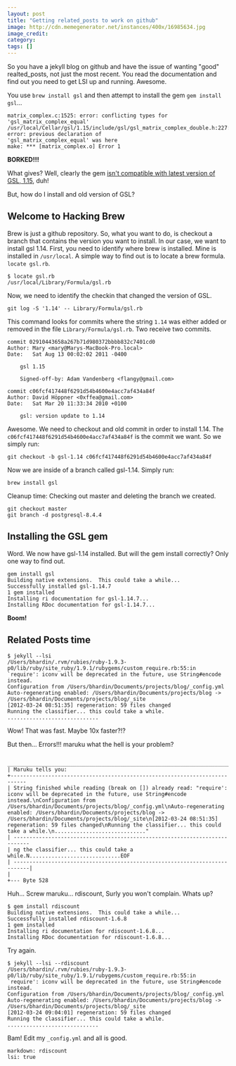 ```yaml
---
layout: post
title: "Getting related_posts to work on github"
image: http://cdn.memegenerator.net/instances/400x/16985634.jpg 
image_credit: 
category: 
tags: []
---
```


So you have a jekyll blog on github and have the issue of wanting "good" realted_posts, not just the most recent. You read the documentation and find out you need to get LSI up and running. Awesome.

You use `brew install gsl` and then attempt to install the gem `gem install gsl`...

	matrix_complex.c:1525: error: conflicting types for 'gsl_matrix_complex_equal'
	/usr/local/Cellar/gsl/1.15/include/gsl/gsl_matrix_complex_double.h:227: error: previous declaration of
	'gsl_matrix_complex_equal' was here
	make: *** [matrix_complex.o] Error 1

__BORKED!!!__

What gives? Well, clearly the gem [isn't compatible with latest version of GSL, 1.15]((http://rubyforge.org/tracker/index.php?func=detail&aid=29508&group_id=285&atid=1167)), duh!

But, how do I install and old version of GSL?

Welcome to Hacking Brew
-----------------------
Brew is just a github repository. So, what you want to do, is checkout a branch that contains the version you want to install. In our case, we want to install gsl 1.14. First, you need to identify where brew is installed. Mine is installed in `/usr/local`. A simple way to find out is to locate a brew formula. `locate gsl.rb`. 

	$ locate gsl.rb
	/usr/local/Library/Formula/gsl.rb

Now, we need to identify the checkin that changed the version of GSL.

	git log -S '1.14' -- Library/Formula/gsl.rb

This command looks for commits where the string `1.14` was either added or removed in the file `Library/Formula/gsl.rb`. Two receive two commits.

	commit 02910443658a267b71d980372bbbb832c7401cd0
	Author: Mary <mary@Marys-MacBook-Pro.local>
	Date:   Sat Aug 13 00:02:02 2011 -0400

	    gsl 1.15
	    
	    Signed-off-by: Adam Vandenberg <flangy@gmail.com>

	commit c06fcf417448f6291d54b4600e4acc7af434a84f
	Author: David Höppner <0xffea@gmail.com>
	Date:   Sat Mar 20 11:33:34 2010 +0100

	    gsl: version update to 1.14

Awesome. We need to checkout and old commit in order to install 1.14. The `c06fcf417448f6291d54b4600e4acc7af434a84f` is the commit we want. So we simply run:

	git checkout -b gsl-1.14 c06fcf417448f6291d54b4600e4acc7af434a84f

Now we are inside of a branch called gsl-1.14. Simply run:
	
	brew install gsl

Cleanup time: Checking out master and deleting the branch we created.

	git checkout master
	git branch -d postgresql-8.4.4

Installing the GSL gem
----------------------

Word. We now have gsl-1.14 installed. But will the gem install correctly? Only one way to find out.

	gem install gsl
	Building native extensions.  This could take a while...
	Successfully installed gsl-1.14.7
	1 gem installed
	Installing ri documentation for gsl-1.14.7...
	Installing RDoc documentation for gsl-1.14.7...

__Boom!__

Related Posts time
------------------
	$ jekyll --lsi
	/Users/bhardin/.rvm/rubies/ruby-1.9.3-p0/lib/ruby/site_ruby/1.9.1/rubygems/custom_require.rb:55:in `require': iconv will be deprecated in the future, use String#encode instead.
	Configuration from /Users/bhardin/Documents/projects/blog/_config.yml
	Auto-regenerating enabled: /Users/bhardin/Documents/projects/blog -> /Users/bhardin/Documents/projects/blog/_site
	[2012-03-24 08:51:35] regeneration: 59 files changed
	Running the classifier... this could take a while.
	.............................

Wow! That was fast. Maybe 10x faster?!?

But then... Errors!!! maruku what the hell is your problem?

	 ___________________________________________________________________________
	| Maruku tells you:
	+---------------------------------------------------------------------------
	| String finished while reading (break on []) already read: "require': iconv will be deprecated in the future, use String#encode instead.\nConfiguration from /Users/bhardin/Documents/projects/blog/_config.yml\nAuto-regenerating enabled: /Users/bhardin/Documents/projects/blog -> /Users/bhardin/Documents/projects/blog/_site\n[2012-03-24 08:51:35] regeneration: 59 files changed\nRunning the classifier... this could take a while.\n............................."
	| ---------------------------------------------------------------------------
	| ng the classifier... this could take a while.N.............................EOF
	| ---------------------------------------------------------------------------|
	|                                                                            +--- Byte 528

Huh... Screw maruku... rdiscount, Surly you won't complain. Whats up?

	$ gem install rdiscount
	Building native extensions.  This could take a while...
	Successfully installed rdiscount-1.6.8
	1 gem installed
	Installing ri documentation for rdiscount-1.6.8...
	Installing RDoc documentation for rdiscount-1.6.8...

Try again.

	$ jekyll --lsi --rdiscount
	/Users/bhardin/.rvm/rubies/ruby-1.9.3-p0/lib/ruby/site_ruby/1.9.1/rubygems/custom_require.rb:55:in `require': iconv will be deprecated in the future, use String#encode instead.
	Configuration from /Users/bhardin/Documents/projects/blog/_config.yml
	Auto-regenerating enabled: /Users/bhardin/Documents/projects/blog -> /Users/bhardin/Documents/projects/blog/_site
	[2012-03-24 09:04:01] regeneration: 59 files changed
	Running the classifier... this could take a while.
	.............................

Bam! Edit my `_config.yml` and all is good.

	markdown: rdiscount
	lsi: true













